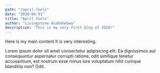 ```yaml
---
path: "/april-fools"
date: "2020-04-01"
title: "April Fools"
author: "Livingstone Asabahebwa"
description: "This is my very first blog of 2020!"
---
```


Here is my main content
It is very interesting.

Lorem ipsum dolor sit amet consectetur adipisicing elit. Ea dignissimos
aut consequuntur aspernatur corrupti ratione, odit similique tenetur
accusantium, est nostrum esse minus iure voluptatum nihil cumque
blanditiis non? Odit.

